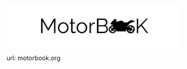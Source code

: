 
![alt text](https://raw.githubusercontent.com/varh1i/motorbook/master/logo.png)

url: motorbook.org
